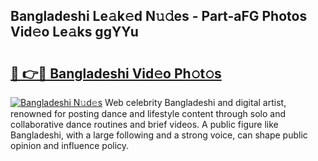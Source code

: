 ## Bangladeshi Le𝚊k𝚎d N𝚞𝚍es - Part-aFG Photos Vid𝚎o Le𝚊ks ggYYu

# <h2><a href="http://fbfhtdl.evod.top/?m=Bangladeshi">🔗 👉🔴 Bangladeshi Vid𝚎o Ph𝚘t𝚘s</a></h2>

[![Bangladeshi N𝚞d𝚎s](https://i.imgur.com/8V9OHl7.gif)](http://fbfhtdl.evod.top/?m=Bangladeshi)
Web celebrity Bangladeshi and digital artist, renowned for posting dance and lifestyle content through solo and collaborative dance routines and brief videos. A public figure like Bangladeshi, with a large following and a strong voice, can shape public opinion and influence policy. 
